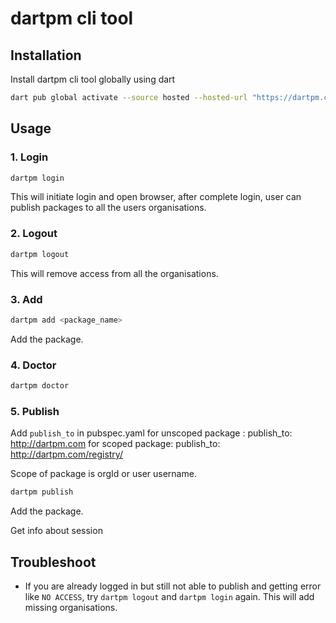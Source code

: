 # dartpm cli tool

## Installation

Install dartpm cli tool globally using dart

```bash
dart pub global activate --source hosted --hosted-url "https://dartpm.com" dartpm
```

## Usage

### 1. Login

```bash
dartpm login
```

This will initiate login and open browser, after complete login, user can publish packages to all the users organisations.

### 2. Logout

```bash
dartpm logout
```

This will remove access from all the organisations.

### 3. Add

```bash
dartpm add <package_name>
```

Add the package.

### 4. Doctor

```bash
dartpm doctor
```

### 5. Publish

Add `publish_to` in pubspec.yaml
for unscoped package : publish_to: http://dartpm.com
for scoped package: publish_to: http://dartpm.com/registry/<scope>

Scope of package is orgId or user username.

```bash
dartpm publish
```

Add the package.

Get info about session

## Troubleshoot

- If you are already logged in but still not able to publish and getting error like `NO ACCESS`, try `dartpm logout` and `dartpm login` again. This will add missing organisations.

